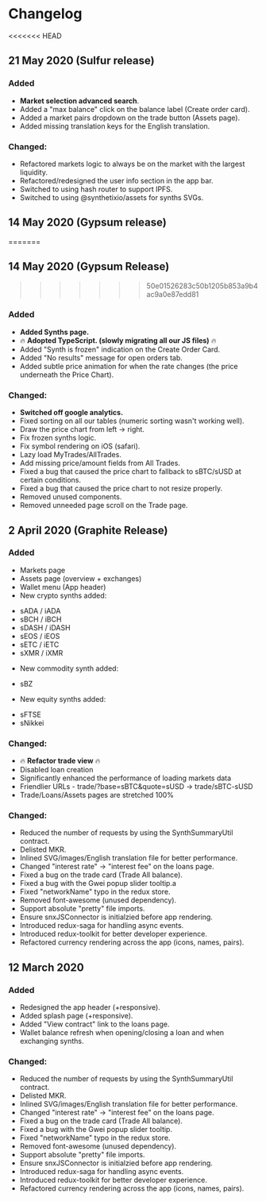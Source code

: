 # Changelog

<<<<<<< HEAD
## 21 May 2020 (Sulfur release)

### Added

- **Market selection advanced search**.
- Added a "max balance" click on the balance label (Create order card).
- Added a market pairs dropdown on the trade button (Assets page).
- Added missing translation keys for the English translation.

### Changed:

- Refactored markets logic to always be on the market with the largest liquidity.
- Refactored/redesigned the user info section in the app bar.
- Switched to using hash router to support IPFS.
- Switched to using @synthetixio/assets for synths SVGs.

## 14 May 2020 (Gypsum release)
=======
## 14 May 2020 (Gypsum Release)
>>>>>>> 50e01526283c50b1205b853a9b4ac9a0e87edd81

### Added

- **Added Synths page.**
- 🔥 **Adopted TypeScript. (slowly migrating all our JS files)** 🔥
- Added "Synth is frozen" indication on the Create Order Card.
- Added "No results" message for open orders tab.
- Added subtle price animation for when the rate changes (the price underneath the Price Chart).

### Changed:

- **Switched off google analytics.**
- Fixed sorting on all our tables (numeric sorting wasn't working well).
- Draw the price chart from left -> right.
- Fix frozen synths logic.
- Fix symbol rendering on iOS (safari).
- Lazy load MyTrades/AllTrades.
- Add missing price/amount fields from All Trades.
- Fixed a bug that caused the price chart to fallback to sBTC/sUSD at certain conditions.
- Fixed a bug that caused the price chart to not resize properly.
- Removed unused components.
- Removed unneeded page scroll on the Trade page.

## 2 April 2020 (Graphite Release)

### Added

- Markets page
- Assets page (overview + exchanges)
- Wallet menu (App header)
- New crypto synths added:

* sADA / iADA
* sBCH / iBCH
* sDASH / iDASH
* sEOS / iEOS
* sETC / iETC
* sXMR / iXMR

- New commodity synth added:

* sBZ

- New equity synths added:

* sFTSE
* sNikkei

### Changed:

- 🔥 **Refactor trade view** 🔥
- Disabled loan creation
- Significantly enhanced the performance of loading markets data
- Friendlier URLs - trade/?base=sBTC&quote=sUSD -> trade/sBTC-sUSD
- Trade/Loans/Assets pages are stretched 100%

### Changed:

- Reduced the number of requests by using the SynthSummaryUtil contract.
- Delisted MKR.
- Inlined SVG/images/English translation file for better performance.
- Changed "interest rate" -> "interest fee" on the loans page.
- Fixed a bug on the trade card (Trade All balance).
- Fixed a bug with the Gwei popup slider tooltip.a
- Fixed "networkName" typo in the redux store.
- Removed font-awesome (unused dependency).
- Support absolute "pretty" file imports.
- Ensure snxJSConnector is initialzied before app rendering.
- Introduced redux-saga for handling async events.
- Introduced redux-toolkit for better developer experience.
- Refactored currency rendering across the app (icons, names, pairs).

## 12 March 2020

### Added

- Redesigned the app header (+responsive).
- Added splash page (+responsive).
- Added "View contract" link to the loans page.
- Wallet balance refresh when opening/closing a loan and when exchanging synths.

### Changed:

- Reduced the number of requests by using the SynthSummaryUtil contract.
- Delisted MKR.
- Inlined SVG/images/English translation file for better performance.
- Changed "interest rate" -> "interest fee" on the loans page.
- Fixed a bug on the trade card (Trade All balance).
- Fixed a bug with the Gwei popup slider tooltip.
- Fixed "networkName" typo in the redux store.
- Removed font-awesome (unused dependency).
- Support absolute "pretty" file imports.
- Ensure snxJSConnector is initialzied before app rendering.
- Introduced redux-saga for handling async events.
- Introduced redux-toolkit for better developer experience.
- Refactored currency rendering across the app (icons, names, pairs).
